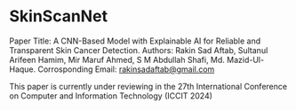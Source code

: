 # SkinScanNet
Paper Title: A CNN-Based Model with Explainable AI for Reliable and Transparent Skin Cancer Detection.
Authors: Rakin Sad Aftab, Sultanul Arifeen Hamim, Mir Maruf Ahmed, S M Abdullah Shafi, Md. Mazid-Ul-Haque.
Corrosponding Email: rakinsadaftab@gmail.com

This paper is currently under reviewing in the 27th International Conference on Computer and Information Technology (ICCIT 2024)
